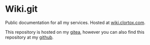 # Wiki.git

Public documentation for all my services.
Hosted at [wiki.clortox.com](https://wiki.clortox.com).

This repository is hosted on my [gitea](https://git.clortox.com/Infrastructure/wiki),
however you can also find this repository at my [github](https://github.com/Clortox/Wiki).
